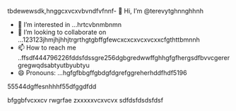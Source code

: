 tbdewewsdk,hnggcxvcxvbvndfvfnnf- 👋 Hi, I’m @terevytghnnghhnh
- 👀 I’m interested in ...hrtcvbnmbnmn
- 💞️ I’m looking to collaborate on ...123123jhmjhjhhjtrgrthgtgbffgfewcxcxcxvcxvcxxcfgthttbmnnh
- 📫 How to reach me ..ffsdf444796226fddsfdssgre256dgbgredwwffghhgfgfhergsdfbvvcgerergregwqdsabtyutbyubtyu
- 😄 Pronouns: ...hgfgfbbgffgbdgfdgrefggreherhddfhdf5196
<!---4565werasdf4458dfg6262dsfgrerertjmhhsvfyfsdsddshdffdfdgdgfdgfgdfdddrttr
terevyt/terevyt is a ✨ special ✨ repository because its `README.md` (this f63ile) appears on your GitHub p58rodfgdfaadfdfbdfxcvshngghn
You can click the Preview link to take a look at your changevxxxxs.р123465bfdcvbcvbvcgerregrefd.lkj,nmnrgereregjjhfjghjyghbhjt7ghbn
--->55544dgffesnhhhf55dfggdfdd
bfggbfvcxxcv
rwgrfae
zxxxxxvcxvcvx
sdfdsfdsdsfdsf
